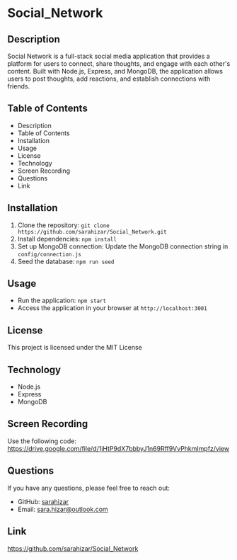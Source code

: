 # Social_Network

## Description
 Social Network is a full-stack social media application that provides a platform for users to connect, share thoughts, and engage with each other's content. Built with Node.js, Express, and MongoDB, the application allows users to post thoughts, add reactions, and establish connections with friends.

## Table of Contents

- Description
- Table of Contents
- Installation
- Usage
- License
- Technology
- Screen Recording
- Questions
- Link

## Installation
1. Clone the repository: `git clone https://github.com/sarahizar/Social_Network.git`
2. Install dependencies: `npm install`
3. Set up MongoDB connection: Update the MongoDB connection string in `config/connection.js`
4. Seed the database: `npm run seed`

## Usage 
- Run the application: `npm start`
- Access the application in your browser at `http://localhost:3001`

## License
This project is licensed under the MIT License

## Technology
- Node.js
- Express
- MongoDB

## Screen Recording
Use the following code:
https://drive.google.com/file/d/1jHtP9dX7bbbyJ1n69Rff9VvPhkmImpfz/view

## Questions 
If you have any questions, please feel free to reach out:
- GitHub: [sarahizar](https://github.com/sarahizar)
- Email: sara.hizar@outlook.com

## Link
https://github.com/sarahizar/Social_Network